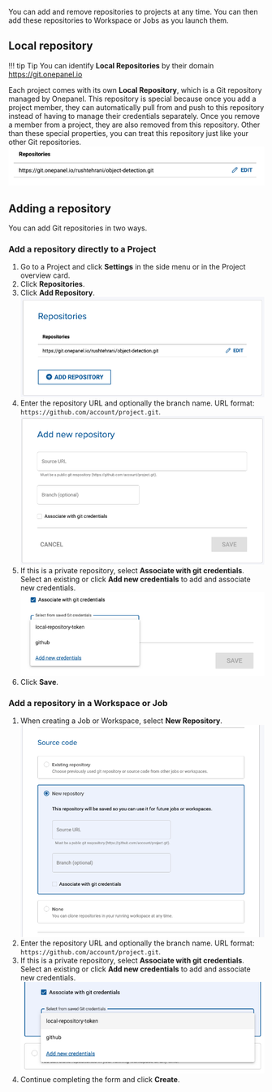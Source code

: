 You can add and remove repositories to projects at any time. You can then add these repositories to Workspace or Jobs as you launch them.

## Local repository

!!! tip Tip
    You can identify **Local Repositories** by their domain https://git.onepanel.io

Each project comes with its own **Local Repository**, which is a Git repository managed by Onepanel. This repository is special because once you add a project member, they can automatically pull from and push to this repository instead of having to manage their credentials separately. Once you remove a member from a project, they are also removed from this repository. Other than these special properties, you can treat this repository just like your other Git repositories.
![](../assets/img/repositories-174826.png)

## Adding a repository
You can add Git repositories in two ways.

### Add a repository directly to a Project
1. Go to a Project and click **Settings** in the side menu or in the Project overview card.
2. Click **Repositories**.
3. Click **Add Repository**.
![](../assets/img/repositories-175339.png)
4. Enter the repository URL and optionally the branch name. URL format: `https://github.com/account/project.git`.
![](../assets/img/repositories-175524.png)
5. If this is a private repository, select **Associate with git credentials**. Select an existing or click **Add new credentials** to add and associate new credentials.
![](../assets/img/repositories-175904.png)
6. Click **Save**.

### Add a repository in a Workspace or Job
1. When creating a Job or Workspace, select **New Repository**.
![](../assets/img/repositories-101512.png)
2. Enter the repository URL and optionally the branch name. URL format: `https://github.com/account/project.git`.
5. If this is a private repository, select **Associate with git credentials**. Select an existing or click **Add new credentials** to add and associate new credentials.
![](../assets/img/repositories-101852.png)
6. Continue completing the form and click **Create**.